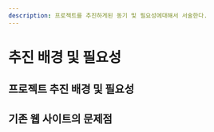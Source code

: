 ```yaml
---
description: 프로젝트를 추진하게된 동기 및 필요성에대해서 서술한다.
---
```


# 추진 배경 및 필요성

## 프로젝트 추진 배경 및 필요성

## 기존 웹 사이트의 문제점




